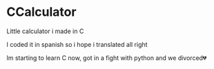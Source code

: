 # CCalculator
Little calculator i made in C

I coded it in spanish so i hope i translated all right

Im starting to learn C now, got in a fight with python and we divorced💔
